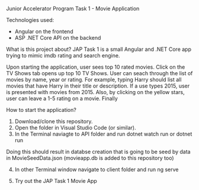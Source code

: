 Junior Accelerator Program Task 1 - Movie Application

Technologies used:
 - Angular on the frontend 
 - ASP .NET Core API on the backend 

What is this project about?
JAP Task 1 is a small Angular and .NET Core app trying to mimic imdb rating and search engine. 

Upon starting the application, user sees top 10 rated movies. Click on the TV Shows tab opens up top 10 TV Shows. User can seach through the list of movies by name, year or rating. For example, typing Harry should list all movies that have Harry in their title or description. If a use types 2015, user is presented with movies from 2015. Also, by clicking on the yellow stars, user can leave a 1-5 rating on a movie. Finally


How to start the application?

1. Download/clone this repository.
2. Open the folder in Visual Studio Code (or similar).
3. In the Terminal naviagte to API folder and run
dotnet watch run or dotnet run

Doing this should result in databse creation that is going to be seed by data in MovieSeedData.json (movieapp.db is added to this repository too)

4. In other Terminal window navigate to client folder and run 
ng serve

5. Try out the JAP Task 1 Movie App




